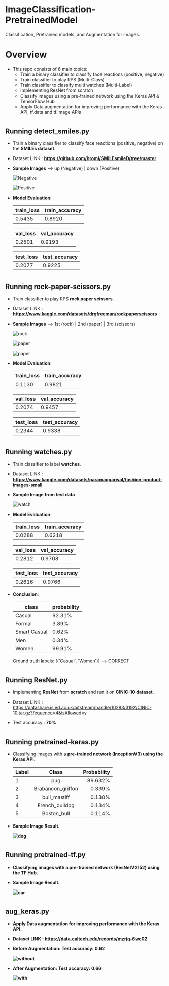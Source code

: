 # ImageClassification-PretrainedModel
Classification, Pretrained models, and Augmentation for images.

# Overview
* This repo consists of 6 main topics:
    * Train a binary classifier to classify face reactions (positive, negative)
    * Train classifier to play RPS (Multi-Class)
    * Train classifier to classify multi watches (Multi-Label)
    * Implementing ResNet from scratch
    * Classify images using a pre-trained network using the Keras API & TensorFlow Hub
    * Apply Data augmentation for improving performance with the Keras API, tf.data and tf.image APIs

#
## Running detect_smiles.py
* Train a binary classifier to classify face reactions (positive, negative) on the <b>SMILEs dataset</b>.
* Dataset LINK : <b>https://github.com/hromi/SMILEsmileD/tree/master</b>

* <b>Sample Images</b> --> up (Negative) | down (Positive)

    ![Negative](https://github.com/hasanoqool/ImageClassification-TransferLearning/blob/main/images/negative.png)

    ![Positive](https://github.com/hasanoqool/ImageClassification-TransferLearning/blob/main/images/positive.png)

* <b>Model Evaluation</b>:

    | train_loss  |  train_accuracy |
    | ------------- | ------------- |
    |  0.5435 |  0.8920 |

    | val_loss  |  val_accuracy |
    | ------------- | ------------- |
    |  0.2501 |  0.9193 |

    | test_loss  |  test_accuracy |
    | ------------- | ------------- |
    |  0.2077 |  0.9225 |
#
## Running rock-paper-scissors.py
* Train classifier to play RPS <b>rock paper scissors</b>.
* Dataset LINK : <b>https://www.kaggle.com/datasets/drgfreeman/rockpaperscissors</b>

* <b>Sample Images</b> --> 1st (rock) | 2nd (paper) | 3rd (scissors)

    ![rock](https://github.com/hasanoqool/ImageClassification-TransferLearning/blob/main/images/rock.png)

    ![paper](https://github.com/hasanoqool/ImageClassification-TransferLearning/blob/main/images/paper.png)

    ![paper](https://github.com/hasanoqool/ImageClassification-TransferLearning/blob/main/images/scissors.png)

* <b>Model Evaluation</b>:

    | train_loss  |  train_accuracy |
    | ------------- | ------------- |
    |  0.1130 |  0.9821 |

    | val_loss  |  val_accuracy |
    | ------------- | ------------- |
    |  0.2074 |  0.9457 |

    | test_loss  |  test_accuracy |
    | ------------- | ------------- |
    |  0.2344 |  0.9338 |
#
## Running watches.py
* Train classifier to label <b>watches</b>.
* Dataset LINK : <b>https://www.kaggle.com/datasets/paramaggarwal/fashion-product-images-small</b>

* <b>Sample Image from test data</b> 

    ![watch](https://github.com/hasanoqool/ImageClassification-TransferLearning/blob/main/images/watch.png)

* <b>Model Evaluation</b>:

    | train_loss  |  train_accuracy |
    | ------------- | ------------- |
    |  0.0288 |  0.6218 |

    | val_loss  |  val_accuracy |
    | ------------- | ------------- |
    |  0.2812 |  0.9708 |

    | test_loss  |  test_accuracy |
    | ------------- | ------------- |
    |  0.2616 |  0.9766 |

* <b>Conclusion</b>:

    | class  |  probability |
    | ------------- | ------------- |
    |  Casual |  92.31%|
    |  Formal |  3.89% |
    |  Smart Casual |  0.62% |
    |  Men |  0.34% |
    |  Women |  99.91% |
 
    Ground truth labels: [('Casual', 'Women')] --> CORRECT
#
## Running ResNet.py
* Implementing <b>ResNet</b> from <b>scratch</b> and run it on <b>CINIC-10 dataset</b>.
* Dataset LINK : https://datashare.is.ed.ac.uk/bitstream/handle/10283/3192/CINIC-10.tar.gz?/equence=4&isAllowed=y

* Test accuracy : <b>70%</b>
#
## Running pretrained-keras.py
* Classifying images with a <b>pre-trained network (InceptionV3)<b> using the Keras API.

    | Label | Class | Probability |
    | :---         |     :---:      |          ---: |
    | 1   | pug     | 89.632%    | 
    | 2     | Brabancon_griffon       | 0.339%    |
    | 3     | bull_mastiff       | 0.138%     |
    | 4     | French_bulldog       | 0.134%      |
    | 5     | Boston_bull       | 0.114%     |

* Sample Image Result. 

    ![dog](https://github.com/hasanoqool/ImageClassification-TransferLearning/blob/main/images/dog_result.png)
#
## Running pretrained-tf.py
* Classifying images with a <b>pre-trained network (ResNetV2152)<b> using the TF Hub.

* Sample Image Result. 

    ![car](https://github.com/hasanoqool/ImageClassification-TransferLearning/blob/main/images/beetle_result.png)
#
## aug_keras.py
* Apply <b>Data augmentation</b> for improving performance with the Keras API.
* Dataset LINK : https://data.caltech.edu/records/mzrjq-6wc02

* Before <b>Augmentation</b>: 
     Test accuracy: 0.62

    ![without](https://github.com/hasanoqool/ImageClassification-TransferLearning/blob/main/images/keras_without_aug.png)

* After <b>Augmentation</b>:
     Test accuracy: 0.66

    ![with](https://github.com/hasanoqool/ImageClassification-TransferLearning/blob/main/images/keras_augmented.png)    
 
